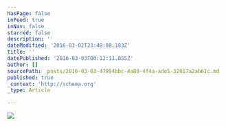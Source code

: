 ```yaml
---
hasPage: false
inFeed: true
inNav: false
starred: false
description: ''
dateModified: '2016-03-02T23:48:08.183Z'
title: ''
datePublished: '2016-03-03T00:12:11.055Z'
author: []
sourcePath: _posts/2016-03-03-47994bbc-4a80-4f4a-ade5-32017a2ab61c.md
published: true
_context: 'http://schema.org'
_type: Article

---
```

![](https://the-grid-user-content.s3-us-west-2.amazonaws.com/1e04616a-c3ab-4b4f-bc35-b8109af5b4ba.jpg)